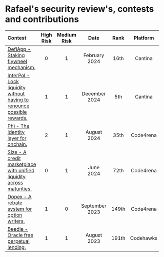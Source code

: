 # Rafael's security review's, contests and contributions

| Contest | High Risk | Medium Risk | Date | Rank | Platform |
|:--|:--:|:--:|:--:|:--:|:--:|
| [DefiApp - Staking flywheel mechanism.](https://cantina.xyz/competitions/1b64737c-1373-4ecf-a179-4cd0d7b0b232/leaderboard) | 0 | 1 | February 2024 | 16th | Cantina |
| [InterPol - Lock liquidity without having to renounce possible rewards.](https://cantina.xyz/competitions/55023131-27df-44e4-af46-bec298d0fa8e/leaderboard) | 1 | 1 | December 2024 | 5th | Cantina |
| [Phi - The identity layer for onchain.](https://code4rena.com/audits/2024-08-phi) | 2 | 1 | August 2024 | 35th | Code4rena |
| [Size - A credit marketplace with unified liquidity across maturities.](https://code4rena.com/audits/2024-06-size) | 0 | 1 | June 2024 | 72th | Code4rena |
| [Dopex - A rebate system for option writers.](https://code4rena.com/audits/2023-08-dopex) | 1 | 0 | September 2023 | 149th | Code4rena |
| [Beedle - Oracle free perpetual lending.](https://codehawks.cyfrin.io/c/2023-07-beedle) | 1 | 1 | August 2023 | 191th | Codehawks |
